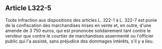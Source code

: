 Article L322-5
----
Toute infraction aux dispositions des articles L. 322-1 à L. 322-7 est punie de
la confiscation des marchandises mises en vente et, en outre, d'une amende de 3
750 euros, qui est prononcée solidairement tant contre le vendeur que contre le
courtier de marchandises assermenté ou l'officier public qui l'a assisté, sans
préjudice des dommages intérêts, s'il y a lieu.
